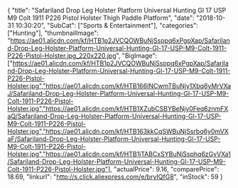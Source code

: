 {
	"title": "Safariland Drop Leg Holster Platform Universal Hunting Gl 17 USP M9 Colt 1911 P226 Pistol Holster Thigh Paddle Platform",
	"date": "2018-10-31 10:30:20",
	"SubCat": ["Sports & Entertainment"],
	"categories": ["Hunting"],
	"thumbnailImage": "https://ae01.alicdn.com/kf/HTB1p2JVCQOWBuNjSsppq6xPgpXap/Safariland-Drop-Leg-Holster-Platform-Universal-Hunting-Gl-17-USP-M9-Colt-1911-P226-Pistol-Holster.jpg_220x220.jpg",
	"BigImage": ["https://ae01.alicdn.com/kf/HTB1p2JVCQOWBuNjSsppq6xPgpXap/Safariland-Drop-Leg-Holster-Platform-Universal-Hunting-Gl-17-USP-M9-Colt-1911-P226-Pistol-Holster.jpg","https://ae01.alicdn.com/kf/HTB166INCwmTBuNjy1Xbq6yMrVXaJ/Safariland-Drop-Leg-Holster-Platform-Universal-Hunting-Gl-17-USP-M9-Colt-1911-P226-Pistol-Holster.jpg","https://ae01.alicdn.com/kf/HTB1XZubCSBYBeNjy0Feq6znmFXaQ/Safariland-Drop-Leg-Holster-Platform-Universal-Hunting-Gl-17-USP-M9-Colt-1911-P226-Pistol-Holster.jpg","https://ae01.alicdn.com/kf/HTB163kkCqSWBuNjSsrbq6y0mVXaF/Safariland-Drop-Leg-Holster-Platform-Universal-Hunting-Gl-17-USP-M9-Colt-1911-P226-Pistol-Holster.jpg","https://ae01.alicdn.com/kf/HTB1jTABCxSYBuNjSsphq6zGvVXa1/Safariland-Drop-Leg-Holster-Platform-Universal-Hunting-Gl-17-USP-M9-Colt-1911-P226-Pistol-Holster.jpg"],
	"actualPrice": 9.16,
	"comparePrice": 18.69,
	"linkurl": "http://s.click.aliexpress.com/e/bryIQfG8",
	"inStock": 59
}
